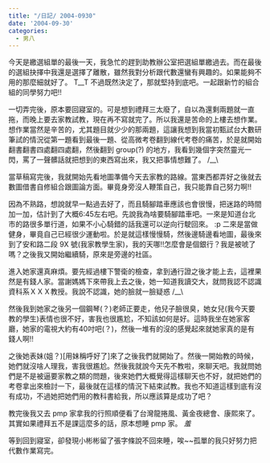 ```yaml
---
title: "/日記/ 2004-0930"
date: '2004-09-30'
categories:
  - 男八
---
```


今天是繳選組單的最後一天，我急忙的趕到助教辦公室把選組單繳過去。而在最後的選組抉擇中我還是選擇了離散，雖然我對分析跟代數還蠻有興趣的。如果能夠不用的那麼細就好了。 T__T 不過既然決定了，那就堅持到底吧。一起跟新竹的組合組的同學努力吧!!

一切弄完後，原本要回寢室的。可是想到禮拜三太廢了，自以為還剩兩題就一直拖，而晚上要去家教試教，現在再不寫就完了。所以我還是苦命的上樓去想作業。想作業當然是辛苦的，尤其題目就少少的那兩題，這讓我想到我當初甄試台大數研筆試的情況從第一題看到最後一題、從高微考卷翻到線代考卷的痛苦，於是就開始翻書翻書四處翻四處翻，然後翻到 group(?) 的地方，我看到幾個字突然靈光一閃，罵了一聲髒話就把想到的東西寫出來，我又把事情想難了。 /__\ 

當草稿寫完後，我就開始先看地圖準備今天去家教的路線。當東西都弄好之後就去數圖借書自修組合跟圖論方面。畢竟身旁沒人鞭策自己，我只能靠自己努力啊!!

因為不熟路，想說就早一點過去好了，而且騎腳踏車應該也會很慢，把迷路的時間加一加，估計到了大概6:45左右吧。先說我為啥要騎腳踏車吧。一來是知道台北市的路很多單行道，如果不小心騎錯的話我還可以逆向行駛回來。 :p 二來是當做健身，畢竟自己已經很少運動啦。於是就這樣慢慢騎，然後邊騎邊看地圖，最後來到了安和路二段 9X 號(我家教學生家)，我的天哪!!怎麼會是個銀行？我是被唬了嗎？之後我又開始繼續騎，原來是旁邊的社區。

進入她家還真麻煩。要先經過樓下警衛的檢查，拿到通行證之後才能上去，這裡果然是有錢人家。當謝媽媽下來帶我上去之後，她一知道我讀交大，就問我認不認識資科系ＸＸＸ教授。我說不認識，她的臉就一臉疑惑 /__\ 

然後我到她家之後另一個鋼琴(？)老師正要走，他兒子臉很臭，她女兒(我今天要教的學生)表情也很不好，害我也很尷尬，不知該如何是好。這時我坐在她家客廳，她家的電視大約有40吋吧(？)，然後一堆有的沒的感覺起來就她家真的是有錢人啊!!

之後她表妹(姐？)[用妹稱呼好了]來了之後我們就開始了。然後一開始教的時候，她們就沒啥人理我，害我很尷尬。然後我就說今天先不教啦，來聊天吧。我就問她們是不是被逼要家教之類的問題，後來她們大概覺得這樣聊天也不好，就把她們的考卷拿出來檢討一下，最後就在這樣的情況下結束試教。我也不知道這樣到底有沒有成功，不過她把她們用的教科書給我，所以應該算是成功了吧？

教完後我又去 pmp 家拿我的行照順便看了台灣龍捲風、黃金夜總會、康熙來了。其實如果禮拜五不是課這麼多的話，原本想睡 pmp 家。 *羞*

等到回到寢室，卻發現小彬彬留了張字條說不回來睡，唉~~孤單的我只好努力把代數作業寫完。